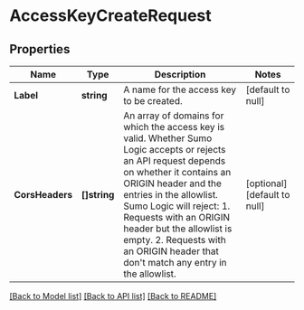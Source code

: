 # AccessKeyCreateRequest

## Properties
Name | Type | Description | Notes
------------ | ------------- | ------------- | -------------
**Label** | **string** | A name for the access key to be created. | [default to null]
**CorsHeaders** | **[]string** | An array of domains for which the access key is valid. Whether Sumo Logic accepts or rejects an API request depends on whether it contains an ORIGIN header and the entries in the allowlist. Sumo Logic will reject:   1. Requests with an ORIGIN header but the allowlist is empty.   2. Requests with an ORIGIN header that don&#x27;t match any entry in the allowlist. | [optional] [default to null]

[[Back to Model list]](../README.md#documentation-for-models) [[Back to API list]](../README.md#documentation-for-api-endpoints) [[Back to README]](../README.md)

